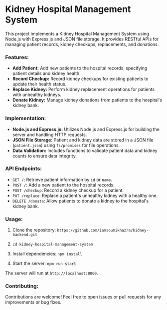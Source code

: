 # Kidney Hospital Management System

This project implements a Kidney Hospital Management System using Node.js with Express.js and JSON file storage. It provides RESTful APIs for managing patient records, kidney checkups, replacements, and donations.

### Features:

- **Add Patient:** Add new patients to the hospital records, specifying patient details and kidney health.
- **Record Checkup:** Record kidney checkups for existing patients to update their health status.
- **Replace Kidney:** Perform kidney replacement operations for patients with unhealthy kidneys.
- **Donate Kidney:** Manage kidney donations from patients to the hospital's kidney bank.

### Implementation:

- **Node.js and Express.js:** Utilizes Node.js and Express.js for building the server and handling HTTP requests.
- **JSON File Storage:** Patient and kidney data are stored in a JSON file (`patient.json`) using `fs/promises` for file operations.
- **Data Validation:** Includes functions to validate patient data and kidney counts to ensure data integrity.

### API Endpoints:

- `GET /`: Retrieve patient information by `id` or `name`.
- `POST /`: Add a new patient to the hospital records.
- `POST /checkup`: Record a kidney checkup for a patient.
- `PUT /replace`: Replace a patient's unhealthy kidney with a healthy one.
- `DELETE /donate`: Allow patients to donate a kidney to the hospital's kidney bank.

### Usage:

1. Clone the repository:
`https://github.com/iamsoumikhazra/kidney-backend.git`

2. `cd kidney-hospital-management-system`

3. Install dependencies: `npm install`

4. Start the server:
`npm run start`

The server will run at `http://localhost:8000`.

### Contributing:

Contributions are welcome! Feel free to open issues or pull requests for any improvements or bug fixes.

